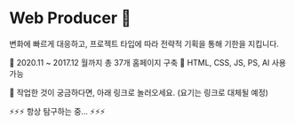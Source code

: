 # Web Producer  👋

변화에 빠르게 대응하고, 프로젝트 타입에 따라 전략적 기획을 통해 기한을 지킵니다.

🔭 2020.11 ~ 2017.12 월까지 총 37개 홈페이지 구축
🌱 HTML, CSS, JS, PS, AI 사용가능

🤔 작업한 것이 궁금하다면, 아래 링크로 놀러오세요.
(요기는 링크로 대체될 예정)

⚡⚡⚡ 항상 탐구하는 중... ⚡⚡⚡


